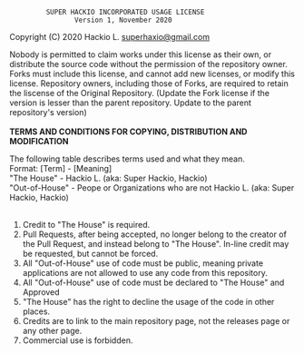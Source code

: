              SUPER HACKIO INCORPORATED USAGE LICENSE
                    Version 1, November 2020

 Copyright (C) 2020 Hackio L. <superhaxio@gmail.com>

Nobody is permitted to claim works under this license as their own, or distribute the source code without the permission of the repository owner.
Forks must include this license, and cannot add new licenses, or modify this license. Repository owners, including those of Forks, are required to retain the liscense of the Original Repository. (Update the Fork license if the version is lesser than the parent repository. Update to the parent repository's version)
<br/>
<br/>
  **TERMS AND CONDITIONS FOR COPYING, DISTRIBUTION AND MODIFICATION**
  
  The following table describes terms used and what they mean.<br/>
  Format: [Term] - [Meaning]<br/>
  "The House" - Hackio L. (aka: Super Hackio, Hackio)<br/>
  "Out-of-House" - Peope or Organizations who are not Hackio L. (aka: Super Hackio, Hackio)<br/><br/>
 
  1. Credit to "The House" is required.
  2. Pull Requests, after being accepted, no longer belong to the creator of the Pull Request, and instead belong to "The House". In-line credit may be requested, but cannot be forced.
  3. All "Out-of-House" use of code must be public, meaning private applications are not allowed to use any code from this repository.
  4. All "Out-of-House" use of code must be declared to "The House" and Approved
  5. "The House" has the right to decline the usage of the code in other places.
  6. Credits are to link to the main repository page, not the releases page or any other page.
  7. Commercial use is forbidden.
  <br/>
  <br/>   
